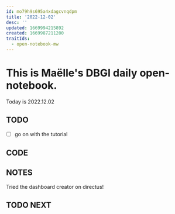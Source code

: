 ```yaml
---
id: mo79h9s695a4xdagcvnqdpm
title: '2022-12-02'
desc: ''
updated: 1669994215892
created: 1669987211200
traitIds:
  - open-notebook-mw
---
```



# This is Maëlle's DBGI daily open-notebook.

Today is 2022.12.02


## TODO

- [ ] go on with the tutorial

## CODE


## NOTES 
Tried the dashboard creator on directus!


## TODO NEXT

